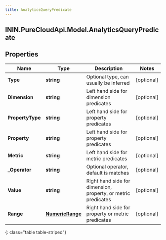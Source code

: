 ```yaml
---
title: AnalyticsQueryPredicate
---
```

## ININ.PureCloudApi.Model.AnalyticsQueryPredicate

## Properties

|Name | Type | Description | Notes|
|------------ | ------------- | ------------- | -------------|
| **Type** | **string** | Optional type, can usually be inferred | [optional] |
| **Dimension** | **string** | Left hand side for dimension predicates | [optional] |
| **PropertyType** | **string** | Left hand side for property predicates | [optional] |
| **Property** | **string** | Left hand side for property predicates | [optional] |
| **Metric** | **string** | Left hand side for metric predicates | [optional] |
| **_Operator** | **string** | Optional operator, default is matches | [optional] |
| **Value** | **string** | Right hand side for dimension, property, or metric predicates | [optional] |
| **Range** | [**NumericRange**](NumericRange.html) | Right hand side for property or metric predicates | [optional] |
{: class="table table-striped"}


